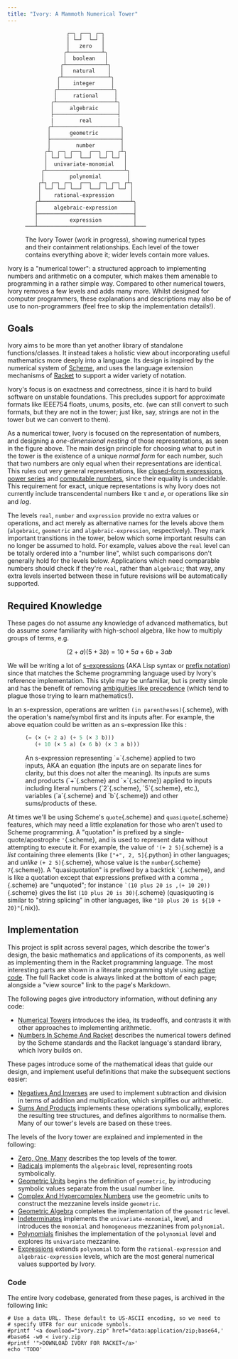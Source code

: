 ```yaml
---
title: "Ivory: A Mammoth Numerical Tower"
---
```


<figure>

```
             ┌─┐ ┌──┐ ┌─┐
             │ └─┘  └─┘ │
             │   zero   │
            ╭┴──────────┴╮
            │  boolean   │
           ╭┴────────────┴╮
           │   natural    │
          ╭┴──────────────┴╮
          │    integer     │
         ╭┴────────────────┴╮
         │     rational     │
        ╭┴──────────────────┴╮
        │     algebraic      │
        ├────────────────────┤
        |        real        |
       ╭┴────────────────────┴╮
       │      geometric       │
       ├──────────────────────┤
       │        number        │
      ┌┴┐ ┌─┐ ┌──┐  ┌──┐ ┌─┐ ┌┴┐
      │ └─┘ └─┘  └──┘  └─┘ └─┘ │
      │  univariate-monomial   │
     ╭┴────────────────────────┴╮
     │        polynomial        │
    ┌┴┐ ┌─┐ ┌─┐  ┌──┐  ┌─┐ ┌─┐ ┌┴┐
    │ └─┘ └─┘ └──┘  └──┘ └─┘ └─┘ │
    │    rational-expression     │
   ╭┴────────────────────────────┴╮
   │     algebraic-expression     │
   ├──────────────────────────────┤
   │          expression          │
───┴──────────────────────────────┴───
```

 <figcaption>

The Ivory Tower (work in progress), showing numerical types and their
containment relationships. Each level of the tower contains everything above
it; wider levels contain more values.

 </figcaption>
</figure>

Ivory is a "numerical tower": a structured approach to implementing numbers and
arithmetic on a computer, which makes them amenable to programming in a rather
simple way. Compared to other numerical towers, Ivory removes a few levels and
adds many more. Whilst designed for computer programmers, these explanations and
descriptions may also be of use to non-programmers (feel free to skip the
implementation details!).

## Goals ##

Ivory aims to be more than yet another library of standalone functions/classes.
It instead takes a holistic view about incorporating useful mathematics more
deeply into a language. Its design is inspired by the numerical system of
[Scheme](https://www.scheme.org), and uses the language extension mechanisms of
[Racket](https://racket-lang.org) to support a wider variety of notation.

Ivory's focus is on exactness and correctness, since it is hard to build
software on unstable foundations. This precludes support for approximate formats
like IEEE754 floats, unums, posits, etc. (we can still convert to such formats,
but they are not in the tower; just like, say, strings are not in the tower but
we can convert to them).

As a numerical tower, Ivory is focused on the representation of numbers, and
designing a *one-dimensional nesting* of those representations, as seen in the
figure above. The main design principle for choosing what to put in the tower is
the existence of a unique *normal form* for each number, such that two numbers
are only equal when their representations are identical. This rules out very
general representations, like [closed-form
expressions](https://en.wikipedia.org/wiki/Closed-form_expression), [power
series](https://en.wikipedia.org/wiki/Power_series) and [computable
numbers](https://en.wikipedia.org/wiki/Computable_number), since their equality
is undecidable. This requirement for exact, unique representations is why Ivory
does not currently include transcendental numbers like τ and 𝑒, or operations
like $sin$ and $log$.

The levels `real`, `number` and `expression` provide no extra values or
operations, and act merely as alternative names for the levels above them
(`algebraic`, `geometric` and `algebraic-expression`, respectively). They
mark important transitions in the tower, below which some important results can
no longer be assumed to hold. For example, values above the `real` level can be
totally ordered into a "number line", whilst such comparisons don't generally
hold for the levels below. Applications which need comparable numbers should
check if they're `real`, rather than `algebraic`; that way, any extra levels
inserted between these in future revisions will be automatically supported.

## Required Knowledge ##

These pages do not assume any knowledge of advanced mathematics, but do assume
*some* familiarity with high-school algebra, like how to multiply groups of
terms, e.g.

$$(2 + a)(5 + 3b) = 10 + 5a + 6b + 3ab$$

We will be writing a lot of [s-expressions](/blog/2017-08-29-s_expressions.html)
(AKA Lisp syntax or [prefix
notation](https://en.wikipedia.org/wiki/Polish_notation)) since that matches the
Scheme programming language used by Ivory's reference implementation. This style
may be unfamiliar, but is pretty simple and has the benefit of removing
[ambiguities like
precedence](https://en.wikipedia.org/wiki/Order_of_operations) (which tend to
plague those trying to learn mathematics!).

In an s-expression, operations are written `(in parentheses)`{.scheme}, with the
operation's name/symbol first and its inputs after. For example, the above
equation could be written as an s-expression like this :

<figure>

```scheme
(= (× (+ 2 a) (+ 5 (× 3 b)))
   (+ 10 (× 5 a) (× 6 b) (× 3 a b)))
```

<figcaption>An s-expression representing `=`{.scheme} applied to two inputs, AKA
an equation (the inputs are on separate lines for clarity, but this does not
alter the meaning). Its inputs are sums and products (`+`{.scheme} and
`×`{.scheme}) applied to inputs including literal numbers (`2`{.scheme},
`5`{.scheme}, etc.), variables (`a`{.scheme} and `b`{.scheme}) and other
sums/products of these.</figcaption></figure>

At times we'll be using Scheme's `quote`{.scheme} and `quasiquote`{.scheme}
features, which may need a little explanation for those who aren't used to
Scheme programming. A "quotation" is prefixed by a single-quote/apostrophe
`'`{.scheme}, and is used to represent data without attempting to execute
it. For example, the value of `'(+ 2 5)`{.scheme} is a *list* containing three
elements (like `["+", 2, 5]`{.python} in other languages; and *unlike*
`(+ 2 5)`{.scheme}, whose value is the `number`{.scheme} `7`{.scheme}). A
"quasiquotation" is prefixed by a backtick `` ` ``{.scheme}, and is like a
quotation except that expressions prefixed with a comma `,`{.scheme} are
"unquoted"; for instance `` `(10 plus 20 is ,(+ 10 20)) ``{.scheme} gives the
list `(10 plus 20 is 30)`{.scheme} (quasiquoting is similar to "string splicing"
in other languages, like `"10 plus 20 is ${10 + 20}"`{.nix}).

## Implementation ##

This project is split across several pages, which describe the tower's design,
the basic mathematics and applications of its components, as well as
implementing them in the Racket programming language. The most interesting parts
are shown in a literate programming style using
[active code](/projects/activecode). The full Racket code is always linked at
the bottom of each page; alongside a "view source" link to the page's Markdown.

The following pages give introductory information, without defining any code:

 - [Numerical Towers](numerical_towers.html) introduces the idea, its tradeoffs,
   and contrasts it with other approaches to implementing arithmetic.
 - [Numbers In Scheme And Racket](numbers_in_scheme.html) describes the
   numerical towers defined by the Scheme standards and the Racket language's
   standard library, which Ivory builds on.

These pages introduce some of the mathematical ideas that guide our design, and
implement useful definitions that make the subsequent sections easier:

 - [Negatives And Inverses](negatives_and_inverses.html) are used to implement
   subtraction and division in terms of addition and multiplication, which
   simplifies our arithmetic.
 - [Sums And Products](sums_and_products.html) implements these operations
   symbolically, explores the resulting tree structures, and defines algorithms
   to normalise them. Many of our tower's levels are based on these trees.

The levels of the Ivory tower are explained and implemented in the following:

 - [Zero, One, Many](zero_one_many.html) describes the top levels of the tower.
 - [Radicals](radicals.html) implements the `algebraic` level, representing
   roots symbolically.
 - [Geometric Units](geometric_units.html) begins the definition of `geometric`,
   by introducing symbolic values separate from the usual number line.
 - [Complex And Hypercomplex Numbers](complex_and_hypercomplex_numbers.html)
   use the geometric units to construct the mezzanine levels inside `geometric`.
 - [Geometric Algebra](geometric_algebra.html) completes the implementation of
   the `geometric` level.
 - [Indeterminates](indeterminates.html) implements the `univariate-monomial`,
   level, and introduces the `monomial` and `homogeneous` mezzanines from
   `polynomial`.
 - [Polynomials](polynomials.html) finishes the implementation of the
   `polynomial` level and explores its `univariate` mezzanine.
 - [Expressions](expressions.html) extends `polynomial` to form the
   `rational-expression` and `algebraic-expression` levels, which are the most
   general numerical values supported by Ivory.

### Code ###

The entire Ivory codebase, generated from these pages, is archived in the
following link:

```{.unwrap pipe="sh | pandoc -t json"}
# Use a data URL. These default to US-ASCII encoding, so we need to
# specify UTF8 for our unicode symbols.
#printf '<a download="ivory.zip" href="data:application/zip;base64,'
#base64 -w0 < ivory.zip
#printf '">DOWNLOAD IVORY FOR RACKET</a>'
echo 'TODO'
```
